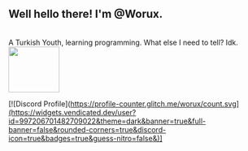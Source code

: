 <h2>Well hello there! I'm @Worux.</h2> <br>
A Turkish Youth, learning programming. What else I need to tell? Idk.

<br>

<img src="https://media.tenor.com/mcFk6VXXMHUAAAAi/deltarune-deltarune-chapter2.gif" width="100px" height="90px">
<br>

[![Discord Profile](https://profile-counter.glitch.me/worux/count.svg](https://widgets.vendicated.dev/user?id=997206701482709022&theme=dark&banner=true&full-banner=false&rounded-corners=true&discord-icon=true&badges=true&guess-nitro=false&)]
